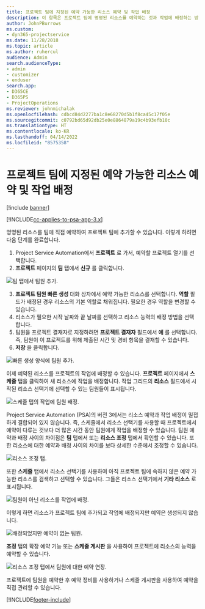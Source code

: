 ```yaml
---
title: 프로젝트 팀에 지정된 예약 가능한 리소스 예약 및 작업 배정
description: 이 항목은 프로젝트 팀에 명명된 리소스를 예약하는 것과 작업에 배정하는 방법에 대한 정보를 제공합니다.
author: JohnPBurrows
ms.custom:
- dyn365-projectservice
ms.date: 11/28/2018
ms.topic: article
ms.author: ruhercul
audience: Admin
search.audienceType:
- admin
- customizer
- enduser
search.app:
- D365CE
- D365PS
- ProjectOperations
ms.reviewer: johnmichalak
ms.openlocfilehash: cdbcd84d2277ba1c8e68270d5b1f8ca45c17f05e
ms.sourcegitcommit: c0792bd65d92db25e0e8864879a19c4b93efb10c
ms.translationtype: HT
ms.contentlocale: ko-KR
ms.lasthandoff: 04/14/2022
ms.locfileid: "8575358"
---
```

# <a name="book-named-bookable-resources-to-a-project-team-and-assign-tasks"></a>프로젝트 팀에 지정된 예약 가능한 리소스 예약 및 작업 배정 

[!include [banner](../includes/psa-now-project-operations.md)]

[!INCLUDE[cc-applies-to-psa-app-3.x](../includes/cc-applies-to-psa-app-3x.md)]

명명된 리소스를 팀에 직접 예약하여 프로젝트 팀에 추가할 수 있습니다. 이렇게 하려면 다음 단계를 완료합니다.

1. Project Service Automation에서 **프로젝트** 로 가서, 예약할 프로젝트 열기를 선택합니다.
2. **프로젝트** 페이지의 **팀** 탭에서 **신규** 를 클릭합니다. 

![팀 탭에서 팀원 추가.](media/RM-how-to-1.png)

3. **프로젝트 팀원 빠른 생성** 대화 상자에서 예약 가능한 리소스를 선택합니다. **역할** 필드가 배정된 경우 리소스의 기본 역할로 채워집니다. 필요한 경우 역할을 변경할 수 있습니다. 
4. 리소스가 필요한 시작 날짜와 끝 날짜를 선택하고 리소스 능력의 배정 방법을 선택합니다. 
5. 팀원을 프로젝트 결재자로 지정하려면 **프로젝트 결재자** 필드에서 **예** 를 선택합니다. 즉, 팀원이 이 프로젝트를 위해 제출된 시간 및 경비 항목을 결재할 수 있습니다. 
6. **저장** 을 클릭합니다.

![빠른 생성 양식에 팀원 추가.](media/RM-how-to-2.png)


이제 예약된 리소스를 프로젝트의 작업에 배정할 수 있습니다. **프로젝트** 페이지에서 **스케줄** 탭을 클릭하여 새 리소스에 작업을 배정합니다. 작업 그리드의 **리소스** 필드에서 시작된 리소스 선택기에 선택할 수 있는 팀원들이 표시됩니다.

![스케줄 탭의 작업에 팀원 배정.](media/RM-how-to-3.png)

Project Service Automation (PSA)의 버전 3에서는 리소스 예약과 작업 배정이 밀접하게 결합되어 있지 않습니다. 즉, 스케줄에서 리소스 선택기를 사용할 때 프로젝트에서 예약이 다루는 것보다 더 많은 시간 동안 팀원에게 작업을 배정할 수 있습니다.
팀원 예약과 배정 사이의 차이점은 **팀** 탭에서 또는 **리소스 조정** 탭에서 확인할 수 있습니다. 또한 리소스에 대한 예약과 배정 사이의 차이를 보다 상세한 수준에서 조정할 수 있습니다.

![리소스 조정 탭.](media/RM-how-to-4.png)

또한 **스케줄** 탭에서 리소스 선택기를 사용하여 아직 프로젝트 팀에 속하지 않은 예약 가능한 리소스를 검색하고 선택할 수 있습니다. 그들은 리소스 선택기에서 **기타 리소스** 로 표시됩니다.

![팀원이 아닌 리소스를 작업에 배정.](media/RM-how-to-5.png)

이렇게 하면 리소스가 프로젝트 팀에 추가되고 작업에 배정되지만 예약은 생성되지 않습니다.

![배정되었지만 예약이 없는 팀원.](media/RM-how-to-6.png)

**조정** 탭의 확장 예약 기능 또는 **스케줄 게시판** 을 사용하여 프로젝트에 리소스의 능력을 예약할 수 있습니다.

![리소스 조정 탭에서 팀원에 대한 예약 연장.](media/RM-how-to-7.png)

프로젝트에 팀원을 예약한 후 예약 정비를 사용하거나 스케줄 게시판을 사용하여 예약을 직접 관리할 수 있습니다.


[!INCLUDE[footer-include](../includes/footer-banner.md)]

